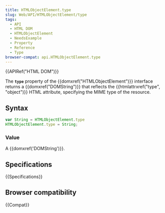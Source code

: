 ```yaml
---
title: HTMLObjectElement.type
slug: Web/API/HTMLObjectElement/type
tags:
  - API
  - HTML DOM
  - HTMLObjectElement
  - NeedsExample
  - Property
  - Reference
  - Type
browser-compat: api.HTMLObjectElement.type
---
```

{{APIRef("HTML DOM")}}

The **`type`** property of the
{{domxref("HTMLObjectElement")}} interface returns a {{domxref("DOMString")}} that
reflects the {{htmlattrxref("type", "object")}} HTML attribute, specifying the MIME type
of the resource.

## Syntax

```js
var String = HTMLObjectElement.type
HTMLObjectElement.type = String;
```

### Value

A {{domxref('DOMString')}}.

## Specifications

{{Specifications}}

## Browser compatibility

{{Compat}}
